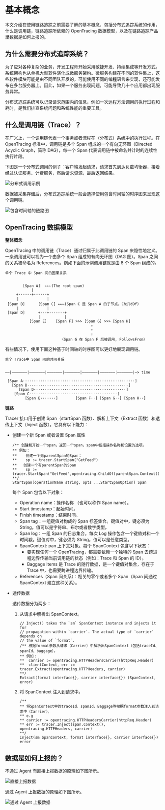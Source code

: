 # 基本概念

本文介绍在使用链路追踪之前需要了解的基本概念，包括分布式追踪系统的作用，什么是调用链，链路追踪所依赖的 OpenTracing 数据模型，以及在链路追踪产品里数据是如何上报的。

## 为什么需要分布式追踪系统？

为了应对各种复杂的业务，开发工程师开始采用敏捷开发、持续集成等开发方式。系统架构也从单机大型软件演化成微服务架构。微服务构建在不同的软件集上，这些软件模块可能是由不同团队开发的，可能使用不同的编程语言来实现，还可能发布在多台服务器上。因此，如果一个服务出现问题，可能导致几十个应用都出现服务异常。

分布式追踪系统可以记录请求范围内的信息，例如一次远程方法调用的执行过程和耗时，是我们排查系统问题和系统性能的重要工具。

## 什么是调用链（Trace）？

在广义上，一个调用链代表一个事务或者流程在（分布式）系统中的执行过程。在 OpenTracing 标准中，调用链是多个 Span 组成的一个有向无环图（Directed Acyclic Graph，简称 DAG），每一个 Span 代表调用链中被命名并计时的连续性执行片段。

下图是一个分布式调用的例子：客户端发起请求，请求首先到达负载均衡器，接着经过认证服务、计费服务，然后请求资源，最后返回结果。

![](http://aliware-images.oss-cn-hangzhou.aliyuncs.com/arms/xtrace_dg_distributed_call.png "分布式调用示例")

数据被采集存储后，分布式追踪系统一般会选择使用包含时间轴的时序图来呈现这个调用链。

![](http://aliware-images.oss-cn-hangzhou.aliyuncs.com/arms/xtrace_dg_trace_graph.png "包含时间轴的链路图")

## OpenTracing 数据模型

**整体概念**

OpenTracing 中的调用链（Trace）通过归属于此调用链的 Span 来隐性地定义。一条调用链可以视为一个由多个 Span 组成的有向无环图（DAG 图）。Span 之间的关系被命名为 References。例如下面的示例调用链就是由 8 个 Span 组成的。

```
单个 Trace 中 Span 间的因果关系


        [Span A]  ←←←(The root span)
            |
     +------+------+
     |             |
 [Span B]      [Span C] ←←←(Span C 是 Span A 的子节点，ChildOf)
     |             |
 [Span D]      +---+-------+
               |           |
           [Span E]    [Span F] >>> [Span G] >>> [Span H]
                                       ↑
                                       ↑
                                       ↑
                         （Span G 在 Span F 后被调用, FollowsFrom）
```

有些情况下，使用下面这种基于时间轴的时序图可以更好地展现调用链。

```
单个 Trace中 Span 间的时间关系


––|–––––––|–––––––|–––––––|–––––––|–––––––|–––––––|–––––––|–> time

 [Span A···················································]
   [Span B··············································]
      [Span D··········································]
    [Span C········································]
         [Span E·······]        [Span F··] [Span G··] [Span H··]
```

**链路**

Tracer 接口用于创建 Span（startSpan 函数）、解析上下文（Extract 函数）和透传上下文（Inject 函数）。它具有以下能力：

-   创建一个新 Span 或者设置 Span 属性

    ```
    /** 创建和开始一个span，返回一个span，span中包括操作名称和设置的选项。
    ** 例如： 
    **    创建一个无parentSpan的Span：
    **    sp := tracer.StartSpan("GetFeed")
    **   创建一个有parentSpan的Span
    **    sp := tracer.StartSpan("GetFeed",opentracing.ChildOf(parentSpan.Context()))
    **/
    StartSpan(operationName string, opts ...StartSpanOption) Span
    ```

    每个 Span 包含以下对象：

    -   Operation name：操作名称 （也可以称作 Span name）。
    -   Start timestamp：起始时间。
    -   Finish timestamp：结束时间。
    -   Span tag：一组键值对构成的 Span 标签集合。键值对中，键必须为 String，值可以是字符串、布尔或者数字类型。
    -   Span log：一组 Span 的日志集合。每次 Log 操作包含一个键值对和一个时间戳。键值对中，键必须为 String，值可以是任意类型。
    -   SpanContext: pan 上下文对象。每个 SpanContext 包含以下状态：
        -   要实现任何一个 OpenTracing，都需要依赖一个独特的 Span 去跨进程边界传输当前调用链的状态（例如：Trace 和 Span 的 ID）。
        -   Baggage Items 是 Trace 的随行数据，是一个键值对集合，存在于 Trace 中，也需要跨进程边界传输。
    -   References（Span 间关系）：相关的零个或者多个 Span（Span 间通过 SpanContext 建立这种关系）。
-   透传数据

    透传数据分为两步：

    1.  从请求中解析出 SpanContext。

        ```
        // Inject() takes the `sm` SpanContext instance and injects it for
        // propagation within `carrier`. The actual type of `carrier` depends on
        // the value of `format`.
        /** 根据format参数从请求（Carrier）中解析出SpanContext（包括traceId、spanId、baggage）。
        ** 例如： 
        **  carrier := opentracing.HTTPHeadersCarrier(httpReq.Header)
        **  clientContext, err := tracer.Extract(opentracing.HTTPHeaders, carrier)
        **/
        Extract(format interface{}, carrier interface{}) (SpanContext, error)
        ```

    2.  将 SpanContext 注入到请求中。

        ```
        /**
        ** 将SpanContext中的traceId，spanId，Baggage等根据format参数注入到请求中（Carrier），
        ** e.g 
        ** carrier := opentracing.HTTPHeadersCarrier(httpReq.Header)
        ** err := tracer.Inject(span.Context(), opentracing.HTTPHeaders, carrier)
        **/
        Inject(sm SpanContext, format interface{}, carrier interface{}) error
        ```


## 数据是如何上报的？

不通过 Agent 而直接上报数据的原理如下图所示。

![](http://aliware-images.oss-cn-hangzhou.aliyuncs.com/arms/xtrace_dg_report_direct.png "直接上报数据")

通过 Agent 上报数据的原理如下图所示。

![](http://aliware-images.oss-cn-hangzhou.aliyuncs.com/arms/xtrace_dg_report_by_agent.png "通过 Agent 上报数据")

